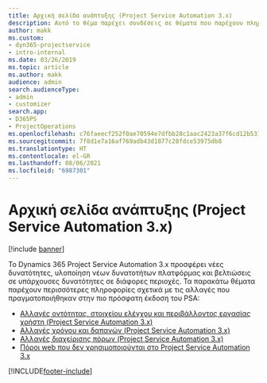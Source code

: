 ```yaml
---
title: Αρχική σελίδα ανάπτυξης (Project Service Automation 3.x)
description: Αυτό το θέμα παρέχει συνδέσεις σε θέματα που παρέχουν πληροφορίες ανάπτυξης για το Dynamics 365 Project Service Automation έκδοση (PSA) 3.x.
author: makk
ms.custom:
- dyn365-projectservice
- intro-internal
ms.date: 03/26/2019
ms.topic: article
ms.author: makk
audience: admin
search.audienceType:
- admin
- customizer
search.app:
- D365PS
- ProjectOperations
ms.openlocfilehash: c76faeecf252f0ae70594e7dfbb28c1aac2423a37f6cd12b53103dd7a493306e
ms.sourcegitcommit: 7f8d1e7a16af769adb43d1877c28fdce53975db8
ms.translationtype: HT
ms.contentlocale: el-GR
ms.lasthandoff: 08/06/2021
ms.locfileid: "6987301"
---
```

# <a name="development-home-page-project-service-automation-3x"></a>Αρχική σελίδα ανάπτυξης (Project Service Automation 3.x)

[!include [banner](../../includes/psa-now-project-operations.md)]

Το Dynamics 365 Project Service Automation 3.x προσφέρει νέες δυνατότητες, υλοποίηση νέων δυνατοτήτων πλατφόρμας και βελτιώσεις σε υπάρχουσες δυνατότητες σε διάφορες περιοχές. Τα παρακάτω θέματα παρέχουν περισσότερες πληροφορίες σχετικά με τις αλλαγές που πραγματοποιήθηκαν στην πιο πρόσφατη έκδοση του PSA:

- [Αλλαγές οντότητας, στοιχείου ελέγχου και περιβάλλοντος εργασίας χρήστη (Project Service Automation 3.x)](../developer-guides/entity-changes-v3.x.md)
- [Αλλαγές χρόνου και δαπανών (Project Service Automation 3.x)](../developer-guides/time-expense-changes-v3.x.md)
- [Αλλαγές διαχείρισης πόρων (Project Service Automation 3.x)](../developer-guides/resource-management-changes-v3.x.md)
- [Πόροι web που δεν χρησιμοποιούνται στο Project Service Automation 3.x](../developer-guides/web-resources-deprecated-v3.x.md)


[!INCLUDE[footer-include](../../includes/footer-banner.md)]